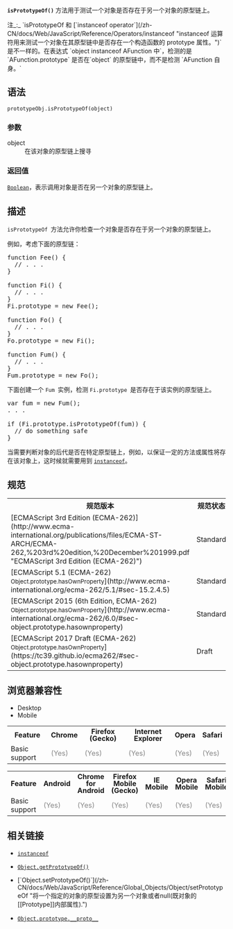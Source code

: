 **`isPrototypeOf()`** 方法用于测试一个对象是否存在于另一个对象的原型链上。

<div class="note">注_:_ `isPrototypeOf 和 [`instanceof operator`](/zh-CN/docs/Web/JavaScript/Reference/Operators/instanceof "instanceof 运算符用来测试一个对象在其原型链中是否存在一个构造函数的 prototype 属性。")` 是不一样的。在表达式 `object instanceof AFunction 中`，检测的是 `AFunction.prototype` 是否在`object` 的原型链中，而不是检测 `AFunction 自身。`</div>

## 语法

    prototypeObj.isPrototypeOf(object)

### 参数

<dl>

<dt>object</dt>

<dd>在该对象的原型链上搜寻</dd>

</dl>

### 返回值

[`Boolean`](/zh-CN/docs/Web/JavaScript/Reference/Boolean "此页面仍未被本地化, 期待您的翻译!")，表示调用对象是否在另一个对象的原型链上。

## 描述

`isPrototypeOf `方法允许你检查一个对象是否存在于另一个对象的原型链上。

例如，考虑下面的原型链：

<pre class="brush: js">function Fee() {
  // . . .
}

function Fi() {
  // . . .
}
Fi.prototype = new Fee();

function Fo() {
  // . . .
}
Fo.prototype = new Fi();

function Fum() {
  // . . .
}
Fum.prototype = new Fo();</pre>

下面创建一个 `Fum `实例，检测 `Fi.prototype `是否存在于该实例的原型链上。

<pre class="brush: js">var fum = new Fum();
. . .

if (Fi.prototype.isPrototypeOf(fum)) {
  // do something safe
}</pre>

<span lang="zh-CN" class="short_text" id="result_box"><span>当需要判断对象的后代是否在特定</span><span>原型链</span><span>上</span></span><span lang="zh-CN" class="short_text"><span>，</span><span>例如</span><span>，</span><span>以保证</span><span>一定的</span><span>方法或属性</span><span>将存在</span><span>该对象上</span><span>，这时候就需要用到</span></span> [`instanceof`](/zh-CN/docs/Web/JavaScript/Reference/Operators/instanceof "instanceof 运算符用来测试一个对象在其原型链中是否存在一个构造函数的 prototype 属性。")<span lang="zh-CN" class="short_text"><span>。</span></span>

## 规范

<table class="standard-table">

<tbody>

<tr>

<th scope="col">规范版本</th>

<th scope="col">规范状态</th>

<th scope="col">注解</th>

</tr>

<tr>

<td>[ECMAScript 3rd Edition (ECMA-262)](http://www.ecma-international.org/publications/files/ECMA-ST-ARCH/ECMA-262,%203rd%20edition,%20December%201999.pdf "ECMAScript 3rd Edition (ECMA-262)")</td>

<td><span class="spec-Standard">Standard</span></td>

<td>Initial definition.</td>

</tr>

<tr>

<td>[ECMAScript 5.1 (ECMA-262)  
<small lang="zh-CN">Object.prototype.hasOwnProperty</small>](http://www.ecma-international.org/ecma-262/5.1/#sec-15.2.4.5)</td>

<td><span class="spec-Standard">Standard</span></td>

<td> </td>

</tr>

<tr>

<td>[ECMAScript 2015 (6th Edition, ECMA-262)  
<small lang="zh-CN">Object.prototype.hasOwnProperty</small>](http://www.ecma-international.org/ecma-262/6.0/#sec-object.prototype.hasownproperty)</td>

<td><span class="spec-Standard">Standard</span></td>

<td> </td>

</tr>

<tr>

<td>[ECMAScript 2017 Draft (ECMA-262)  
<small lang="zh-CN">Object.prototype.hasOwnProperty</small>](https://tc39.github.io/ecma262/#sec-object.prototype.hasownproperty)</td>

<td><span class="spec-Draft">Draft</span></td>

<td> </td>

</tr>

</tbody>

</table>

## 浏览器兼容性

<div class="htab"><a name="AutoCompatibilityTable" id="AutoCompatibilityTable"></a>

*   <a>Desktop</a>
*   <a>Mobile</a>

</div>

<div id="compat-desktop">

<table class="compat-table">

<tbody>

<tr>

<th style="line-height: 16px;">Feature</th>

<th style="line-height: 16px;">Chrome</th>

<th style="line-height: 16px;">Firefox (Gecko)</th>

<th style="line-height: 16px;">Internet Explorer</th>

<th style="line-height: 16px;">Opera</th>

<th style="line-height: 16px;">Safari</th>

</tr>

<tr>

<td>Basic support</td>

<td><span title="Please update this with the earliest version of support." style="color: #888;">(Yes)</span></td>

<td><span title="Please update this with the earliest version of support." style="color: #888;">(Yes)</span></td>

<td><span title="Please update this with the earliest version of support." style="color: #888;">(Yes)</span></td>

<td><span title="Please update this with the earliest version of support." style="color: #888;">(Yes)</span></td>

<td><span title="Please update this with the earliest version of support." style="color: #888;">(Yes)</span></td>

</tr>

</tbody>

</table>

</div>

<div id="compat-mobile">

<table class="compat-table">

<tbody>

<tr>

<th style="line-height: 16px;">Feature</th>

<th style="line-height: 16px;">Android</th>

<th style="line-height: 16px;">Chrome for Android</th>

<th style="line-height: 16px;">Firefox Mobile (Gecko)</th>

<th style="line-height: 16px;">IE Mobile</th>

<th style="line-height: 16px;">Opera Mobile</th>

<th style="line-height: 16px;">Safari Mobile</th>

</tr>

<tr>

<td>Basic support</td>

<td><span title="Please update this with the earliest version of support." style="color: #888;">(Yes)</span></td>

<td><span title="Please update this with the earliest version of support." style="color: #888;">(Yes)</span></td>

<td><span title="Please update this with the earliest version of support." style="color: #888;">(Yes)</span></td>

<td><span title="Please update this with the earliest version of support." style="color: #888;">(Yes)</span></td>

<td><span title="Please update this with the earliest version of support." style="color: #888;">(Yes)</span></td>

<td><span title="Please update this with the earliest version of support." style="color: #888;">(Yes)</span></td>

</tr>

</tbody>

</table>

</div>

## 相关链接

*   [`instanceof`](/zh-CN/docs/Web/JavaScript/Reference/Operators/instanceof "instanceof 运算符用来测试一个对象在其原型链中是否存在一个构造函数的 prototype 属性。")
*   [`Object.getPrototypeOf()`](/zh-CN/docs/Web/JavaScript/Reference/Global_Objects/Object/getPrototypeOf "Object.getPrototypeOf() 方法返回指定对象的原型（也就是该对象内部属性[[Prototype]]的值）。")
*   <div>[`Object.setPrototypeOf()`](/zh-CN/docs/Web/JavaScript/Reference/Global_Objects/Object/setPrototypeOf "将一个指定的对象的原型设置为另一个对象或者null(既对象的[[Prototype]]内部属性).")</div>

*   [`Object.prototype.__proto__`](/zh-CN/docs/Web/JavaScript/Reference/Global_Objects/Object/__proto__ "此页面仍未被本地化, 期待您的翻译!")